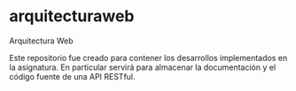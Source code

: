 # arquitecturaweb
Arquitectura Web

Este repositorio fue creado para contener los desarrollos implementados en la asignatura. 
En particular servirá para almacenar la documentación y el código fuente de una API RESTful.
